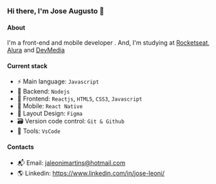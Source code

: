 ### Hi there, I'm Jose Augusto 👋

#### About

I'm a front-end and mobile developer . And, I'm studying at [Rocketseat](https://www.rocketseat.com.br/), [Alura](https://www.alura.com.br/) and [DevMedia](https://www.devmedia.com.br/)

#### Current stack

- ⚡ Main language: `Javascript`
- 📡 Backend: `Nodejs`
- 🎉 Frontend: `Reactjs`, `HTML5`, `CSS3`, `Javascript`
- 📱 Mobile: `React Native`
- 🎨 Layout Design: `Figma`
- 🗃️ Version code control: `Git & Github`
- 🔨 Tools: `VsCode`

#### Contacts

- 📬 Email: jaleonimartins@hotmail.com
- 🌎 Linkedin: https://www.linkedin.com/in/jose-leoni/
